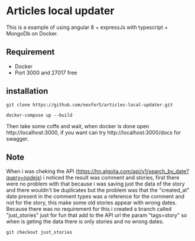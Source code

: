 # Articles local updater
This is a example of using angular 8 + expressJs with typescript + MongoDb on Docker.

## Requirement
- Docker
- Port 3000 and 27017 free

## installation
```
git clone https://github.com/nexfor5/articles-local-updater.git

docker-compose up --build
```

Then take some coffe and wait, when docker is done open http://localhost:3000, if you want can try http://localhost:3000/docs for swagger.

## Note
When i was cheking the API (https://hn.algolia.com/api/v1/search_by_date?query=nodejs) i noticed the result was comment and stories, first there were no problem with that because i was saving just the data of the story and there wouldn't be duplicates but the problem was that the "created_at" date present in the comment types was a reference for the comment and not for the story, this make some old stories appear with wrong dates. Because there was no requirement for this i created a branch called "just_stories" just for fun that add to the API url the param "tags=story" so when is geting the data there is only stories and no wrong dates.

```
git checkout just_stories
```